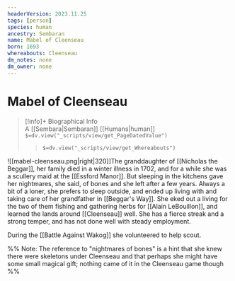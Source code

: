 ```yaml
---
headerVersion: 2023.11.25
tags: [person]
species: human
ancestry: Sembaran
name: Mabel of Cleenseau
born: 1693
whereabouts: Cleenseau
dm_notes: none
dm_owner: none
---
```

# Mabel of Cleenseau
>[!info]+ Biographical Info  
> A [[Sembara|Sembaran]] [[Humans|human]]  
> `$=dv.view("_scripts/view/get_PageDatedValue")`  
>> `$=dv.view("_scripts/view/get_Whereabouts")`

![[mabel-cleenseau.png|right|320]]The granddaughter of [[Nicholas the Beggar]], her family died in a winter illness in 1702, and for a while she was a scullery maid at the [[Essford Manor]]. But sleeping in the kitchens gave her nightmares, she said, of bones and she left after a few years. Always a bit of a loner, she prefers to sleep outside, and ended up living with and taking care of her grandfather in [[Beggar's Way]]. She eked out a living for the two of them fishing and gathering herbs for [[Alain LeBouillon]], and learned the lands around [[Cleenseau]] well. She has a fierce streak and a strong temper, and has not done well with steady employment.

During the [[Battle Against Wakog]] she volunteered to help scout.

%% Note: The reference to "nightmares of bones" is a hint that she knew there were skeletons under Cleenseau and that perhaps she might have some small magical gift; nothing came of it in the Cleenseau game though %%